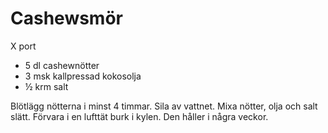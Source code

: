 # Cashewsmör

X port

 - 5 dl cashewnötter
 - 3 msk kallpressad kokosolja
 - ½ krm salt

Blötlägg nötterna i minst 4 timmar. Sila av vattnet. Mixa nötter, olja och salt slätt. Förvara i en lufttät burk i kylen. Den håller i några veckor.
